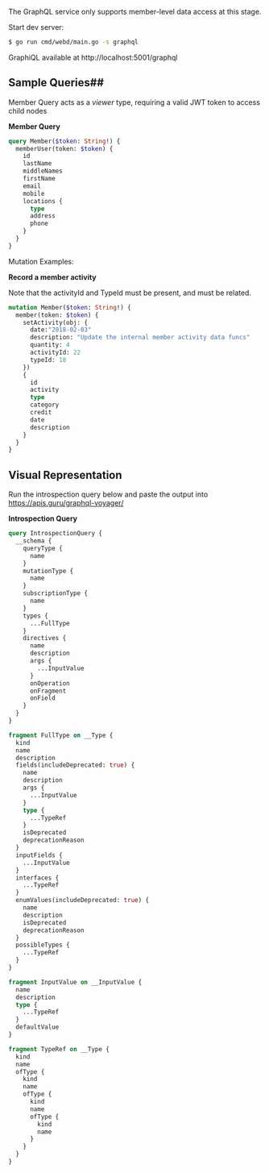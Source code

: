 The GraphQL service only supports member-level data access at this stage.

Start dev server: 
```bash
$ go run cmd/webd/main.go -s graphql
``` 

GraphiQL available at http://localhost:5001/graphql


## Sample Queries##

Member Query acts as a *viewer* type, requiring a valid JWT token to access child nodes


**Member Query**
```graphql
query Member($token: String!) {
  memberUser(token: $token) {
    id
    lastName
    middleNames
    firstName
    email
    mobile
    locations {
      type
      address
      phone
    }
  }
}
``` 

Mutation Examples:

**Record a member activity**

Note that the activityId and TypeId must be present, and must be related.

```graphql
mutation Member($token: String!) {
  member(token: $token) {
    setActivity(obj: {
      date:"2018-02-03"
      description: "Update the internal member activity data funcs"
      quantity: 4
      activityId: 22
      typeId: 18    
    }) 
    {
      id
      activity
      type
      category
      credit
      date
      description
    }
  }
}
```


## Visual Representation

Run the introspection query below and paste the output into https://apis.guru/graphql-voyager/ 


**Introspection Query**

```graphql
query IntrospectionQuery {
  __schema {
    queryType {
      name
    }
    mutationType {
      name
    }
    subscriptionType {
      name
    }
    types {
      ...FullType
    }
    directives {
      name
      description
      args {
        ...InputValue
      }
      onOperation
      onFragment
      onField
    }
  }
}

fragment FullType on __Type {
  kind
  name
  description
  fields(includeDeprecated: true) {
    name
    description
    args {
      ...InputValue
    }
    type {
      ...TypeRef
    }
    isDeprecated
    deprecationReason
  }
  inputFields {
    ...InputValue
  }
  interfaces {
    ...TypeRef
  }
  enumValues(includeDeprecated: true) {
    name
    description
    isDeprecated
    deprecationReason
  }
  possibleTypes {
    ...TypeRef
  }
}

fragment InputValue on __InputValue {
  name
  description
  type {
    ...TypeRef
  }
  defaultValue
}

fragment TypeRef on __Type {
  kind
  name
  ofType {
    kind
    name
    ofType {
      kind
      name
      ofType {
        kind
        name
      }
    }
  }
}
```




 
 